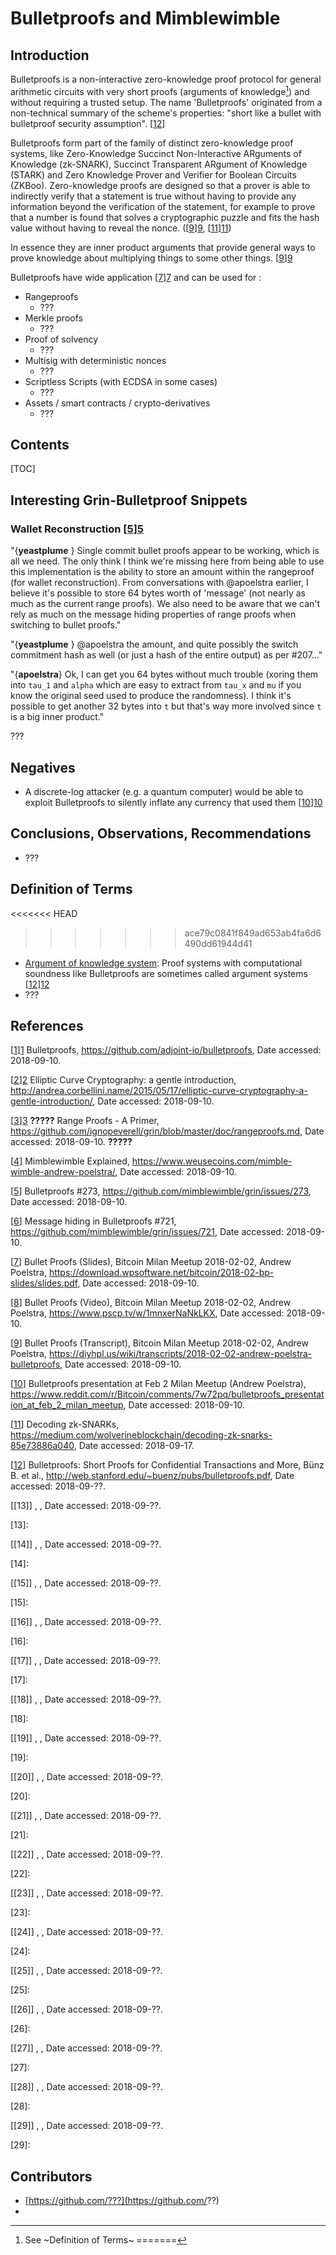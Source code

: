 # Bulletproofs and Mimblewimble

## Introduction

Bulletproofs is a non-interactive zero-knowledge proof protocol for general arithmetic circuits with very short proofs (arguments of knowledge[^*]) and without requiring a trusted setup. The name 'Bulletproofs' originated from a non-technical summary of the scheme's properties: "short like a bullet with bulletproof security assumption". [[12]]

Bulletproofs form part of the family of distinct zero-knowledge proof systems, like Zero-Knowledge Succinct Non-Interactive ARguments of Knowledge (zk-SNARK), Succinct Transparent ARgument of Knowledge (STARK) and Zero Knowledge Prover and Verifier for Boolean Circuits (ZKBoo).  Zero-knowledge proofs are designed so that a prover is able to indirectly verify that a statement is true without having to provide any information beyond the verification of the statement, for example to prove that a number is found that solves a cryptographic puzzle and fits the hash value without having to reveal the nonce. ([[9]][9], [[11]][11])

In essence they are inner product arguments that provide general ways to prove knowledge about multiplying things to some other things. [[9]][9]



Bulletproofs have wide application [[7]][7] and can be used for :

- Rangeproofs
  - ???
- Merkle proofs
  - ???
- Proof of solvency
  - ???
- Multisig with deterministic nonces
  - ???
- Scriptless Scripts (with ECDSA in some cases)
  - ???
- Assets / smart contracts / crypto-derivatives
  - ???



## Contents

[TOC]





## Interesting Grin-Bulletproof Snippets

### Wallet Reconstruction [[5]][5]

"{**yeastplume** } Single commit bullet proofs appear to be working, which is all we need. The only think I think we're missing here from being able to use this implementation is the ability to store an amount within the rangeproof (for wallet reconstruction). From conversations with @apoelstra earlier, I believe it's possible to store 64 bytes worth of 'message' (not nearly as much as the current range proofs). We also need to be aware that we can't rely as much on the message hiding properties of range proofs when switching to bullet proofs."

"{**yeastplume** } @apoelstra the amount, and quite possibly the switch commitment hash as well (or just a hash of the entire output) as per #207..."

"{**apoelstra**} Ok, I can get you 64 bytes without much trouble (xoring them into `tau_1` and `alpha` which are easy to extract from `tau_x` and `mu` if you know the original seed used to produce the randomness). I think it's possible to get another 32 bytes into `t` but that's way more involved since `t` is a big inner product." 

???

## Negatives

- A discrete-log attacker (e.g. a quantum computer) would be able to exploit Bulletproofs to silently inflate any currency that used them [[10]][10]

## Conclusions, Observations, Recommendations

- ???

## Definition of Terms

<<<<<<< HEAD
[^*]: See ~Definition of Terms~
=======
[^*]: "See 'Definition~ of Terms'"
>>>>>>> ace79c0841f849ad653ab4fa6d6490dd61944d41

- <u>Argument of knowledge system</u>: Proof systems with computational soundness like Bulletproofs are sometimes called argument systems [[12]][12]
- ???

## References

[[1]][1] Bulletproofs, https://github.com/adjoint-io/bulletproofs, Date accessed: 2018-09-10.

[1]: https://github.com/adjoint-io/bulletproofs, "Bulletproofs"

[[2]][2] Elliptic Curve Cryptography: a gentle introduction, http://andrea.corbellini.name/2015/05/17/elliptic-curve-cryptography-a-gentle-introduction/, Date accessed: 2018-09-10.

[2]: http://andrea.corbellini.name/2015/05/17/elliptic-curve-cryptography-a-gentle-introduction "Elliptic Curve Cryptography: a gentle introduction"

[[3]][3] **?????** Range Proofs - A Primer, https://github.com/ignopeverell/grin/blob/master/doc/rangeproofs.md, Date accessed: 2018-09-10. **?????**

[3]: https://github.com/ignopeverell/grin/blob/master/doc/rangeproofs.md	"Range Proofs - A Primer"

[[4]] Mimblewimble Explained, https://www.weusecoins.com/mimble-wimble-andrew-poelstra/, Date accessed: 2018-09-10.

[4]: https://www.weusecoins.com/mimble-wimble-andrew-poelstra	"Mimblewimble Explained"

[[5]] Bulletproofs #273, https://github.com/mimblewimble/grin/issues/273, Date  accessed: 2018-09-10.

[5]: https://github.com/mimblewimble/grin/issues/273	"Bulletproofs #273"

[[6]] Message hiding in Bulletproofs #721, https://github.com/mimblewimble/grin/issues/721, Date accessed: 2018-09-10.

[6]: https://github.com/mimblewimble/grin/issues/721	"Message hiding in Bulletproofs #721"

[[7]] Bullet Proofs (Slides), Bitcoin Milan Meetup 2018-02-02, Andrew Poelstra, https://download.wpsoftware.net/bitcoin/2018-02-bp-slides/slides.pdf, Date accessed: 2018-09-10.

[7]: https://download.wpsoftware.net/bitcoin/2018-02-bp-slides/slides.pdf "Bullet Proofs (Slides), Bitcoin Milan Meetup 2018-02-02, Andrew Poelstra"

[[8]] Bullet Proofs (Video), Bitcoin Milan Meetup 2018-02-02, Andrew Poelstra, https://www.pscp.tv/w/1mnxerNaNkLKX, Date accessed: 2018-09-10.

[8]: https://www.pscp.tv/w/1mnxerNaNkLKX	"Bullet Proofs (Video), Bitcoin Milan Meetup 2018-02-02, Andrew Poelstra"

[[9]] Bullet Proofs (Transcript), Bitcoin Milan Meetup 2018-02-02, Andrew Poelstra, https://diyhpl.us/wiki/transcripts/2018-02-02-andrew-poelstra-bulletproofs, Date accessed: 2018-09-10.

[9]: https://diyhpl.us/wiki/transcripts/2018-02-02-andrew-poelstra-bulletproofs "Bullet Proofs (Transcript), Bitcoin Milan Meetup 2018-02-02"

[[10]] Bulletproofs presentation at Feb 2 Milan Meetup (Andrew Poelstra), https://www.reddit.com/r/Bitcoin/comments/7w72pq/bulletproofs_presentation_at_feb_2_milan_meetup, Date accessed: 2018-09-10.

[10]: https://www.reddit.com/r/Bitcoin/comments/7w72pq/bulletproofs_presentation_at_feb_2_milan_meetup	"Bulletproofs presentation at Feb 2 Milan Meetup (Andrew Poelstra)"

[[11]] Decoding zk-SNARKs, https://medium.com/wolverineblockchain/decoding-zk-snarks-85e73886a040, Date accessed: 2018-09-17.

[11]: https://medium.com/wolverineblockchain/decoding-zk-snarks-85e73886a040	"Decoding zk-SNARKs"

[[12]] Bulletproofs: Short Proofs for Confidential Transactions and More, Bünz B. et al., http://web.stanford.edu/~buenz/pubs/bulletproofs.pdf, Date accessed: 2018-09-??.

[12]: http://web.stanford.edu/~buenz/pubs/bulletproofs.pdf	"Bulletproofs: Short Proofs for Confidential Transactions and More, Bünz B. et al"

[[13]] , , Date accessed: 2018-09-??.

[13]: 

[[14]] , , Date accessed: 2018-09-??.

[14]: 

[[15]] , , Date accessed: 2018-09-??.

[15]: 

[[16]] , , Date accessed: 2018-09-??.

[16]: 

[[17]] , , Date accessed: 2018-09-??.

[17]: 

[[18]] , , Date accessed: 2018-09-??.

[18]: 

[[19]] , , Date accessed: 2018-09-??.

[19]: 

[[20]] , , Date accessed: 2018-09-??.

[20]: 

[[21]] , , Date accessed: 2018-09-??.

[21]: 

[[22]] , , Date accessed: 2018-09-??.

[22]: 

[[23]] , , Date accessed: 2018-09-??.

[23]: 

[[24]] , , Date accessed: 2018-09-??.

[24]: 

[[25]] , , Date accessed: 2018-09-??.

[25]: 

[[26]] , , Date accessed: 2018-09-??.

[26]: 

[[27]] , , Date accessed: 2018-09-??.

[27]: 

[[28]] , , Date accessed: 2018-09-??.

[28]: 

[[29]] , , Date accessed: 2018-09-??.

[29]: 

## Contributors

- [https://github.com/???](https://github.com/??)
- 